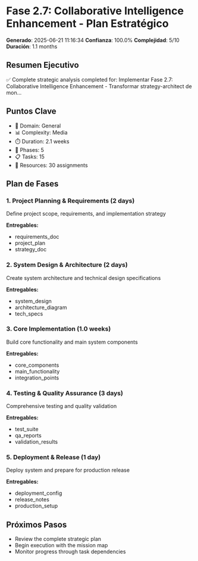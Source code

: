 # Fase 2.7: Collaborative Intelligence Enhancement - Plan Estratégico

**Generado**: 2025-06-21 11:16:34
**Confianza**: 100.0%
**Complejidad**: 5/10
**Duración**: 1.1 months

## Resumen Ejecutivo
✅ Complete strategic analysis completed for: Implementar Fase 2.7: Collaborative Intelligence Enhancement - Transformar strategy-architect de mon...

## Puntos Clave
- 🎯 Domain: General
- 📊 Complexity: Media
- ⏱️ Duration: 2.1 weeks
- 🔗 Phases: 5
- 📋 Tasks: 15
- 👥 Resources: 30 assignments

## Plan de Fases
### 1. Project Planning & Requirements (2 days)
Define project scope, requirements, and implementation strategy

**Entregables:**
- requirements_doc
- project_plan
- strategy_doc

### 2. System Design & Architecture (2 days)
Create system architecture and technical design specifications

**Entregables:**
- system_design
- architecture_diagram
- tech_specs

### 3. Core Implementation (1.0 weeks)
Build core functionality and main system components

**Entregables:**
- core_components
- main_functionality
- integration_points

### 4. Testing & Quality Assurance (3 days)
Comprehensive testing and quality validation

**Entregables:**
- test_suite
- qa_reports
- validation_results

### 5. Deployment & Release (1 day)
Deploy system and prepare for production release

**Entregables:**
- deployment_config
- release_notes
- production_setup

## Próximos Pasos
- Review the complete strategic plan
- Begin execution with the mission map
- Monitor progress through task dependencies

